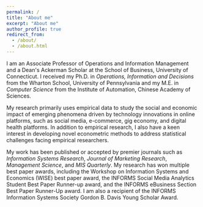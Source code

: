 ```yaml
---
permalink: /
title: "About me"
excerpt: "About me"
author_profile: true
redirect_from: 
  - /about/
  - /about.html
---
```


I am an Associate Professor of Operations and Information Management and a Dean's Ackerman Scholar at the School of Business, University of Connecticut. I received my Ph.D. in *Operations, Information and Decisions* from the Wharton School, University of Pennsylvania and my M.E. in *Computer Science* from the Institute of Automation, Chinese Academy of Sciences.

My research primarily uses empirical data to study the social and economic impact of emerging phenomena driven by technology innovations in online platforms, such as social media, e-commerce, gig economy, and digital health platforms. In addition to empirical research, I also have a keen interest in developing novel econometric methods to address statistical challenges facing empirical researchers.

My work has been published or accepted by premier journals such as *Information Systems Research*, *Journal of Marketing Research*, *Management Science*, and *MIS Quarterly*. My research has won multiple best paper awards, including the Workshop on Information Systems and Economics (WISE) best paper award, the INFORMS Social Media Analytics Student Best Paper Runner-up award, and the INFORMS eBusiness Section Best Paper Runner-Up award. I am also a recipient of the INFORMS Information Systems Society Gordon B. Davis Young Scholar Award.
